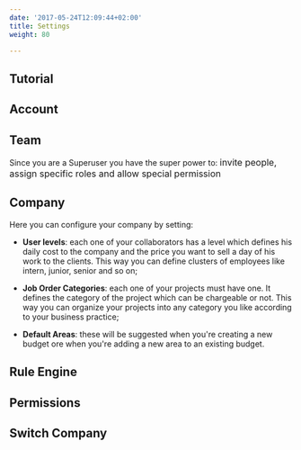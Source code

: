 ```yaml
---
date: '2017-05-24T12:09:44+02:00'
title: Settings
weight: 80

---
```



## Tutorial

## Account

## Team

Since you are a Superuser you have the super power to: <span style="font-size: 1rem;">invite people, assign specific roles and allow special permission</span>

## Company

Here you can configure your company by setting:

* **User levels**: each one of your collaborators has a level which defines his daily cost to the company and the price you want to sell a day of his work to the clients. This way you can define clusters of employees like intern, junior, senior and so on;

* **Job Order Categories**: each one of your projects must have one. It defines the category of the project which can be chargeable or not. This way you can organize your projects into any category you like according to your business practice;

* **Default Areas**: these will be suggested when you're creating a new budget ore when you're adding a new area to an existing budget.

## Rule Engine

## Permissions

## Switch Company